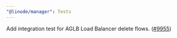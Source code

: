 ```yaml
---
"@linode/manager": Tests
---
```


Add integration test for AGLB Load Balancer delete flows. ([#9955](https://github.com/linode/manager/pull/9955))
